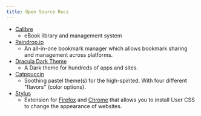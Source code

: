 ```yaml
---
title: Open Source Recs
---
```


- [Calibre](https://calibre-ebook.com)
  - eBook library and management system
- [Raindrop.io](https://github.com/raindropio)
  - An all-in-one bookmark manager which allows bookmark sharing and management
    across platforms.
- [Dracula Dark Theme](https://draculatheme.com)
  - A Dark theme for hundreds of apps and sites.
- [Catppuccin](https://catppuccin.com)
  - Soothing pastel theme(s) for the high-spirited. With four different
    "flavors" (color options).
- [Stylus](/docs/opensource/stylus/)
  - Extension for [Firefox](https://addons.mozilla.org/firefox/addon/styl-us/)
    and
    [Chrome](https://chrome.google.com/webstore/detail/stylus/clngdbkpkpeebahjckkjfobafhncgmne)
    that allows you to install User CSS to change the appearance of websites.
